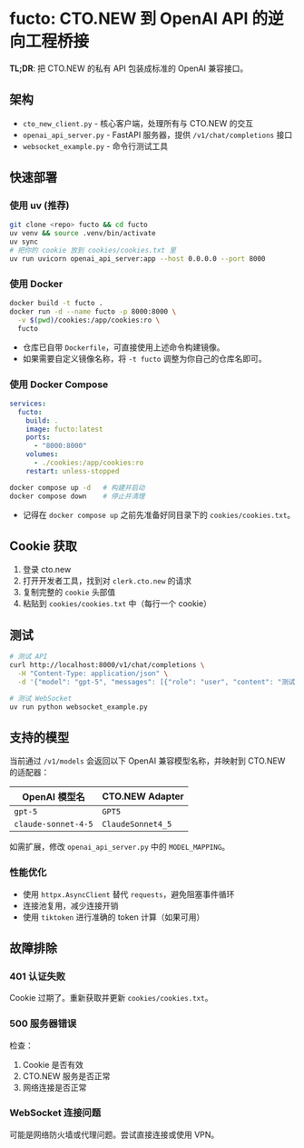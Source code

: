 # fucto: CTO.NEW 到 OpenAI API 的逆向工程桥接

**TL;DR**: 把 CTO.NEW 的私有 API 包装成标准的 OpenAI 兼容接口。

## 架构

- `cto_new_client.py` - 核心客户端，处理所有与 CTO.NEW 的交互
- `openai_api_server.py` - FastAPI 服务器，提供 `/v1/chat/completions` 接口
- `websocket_example.py` - 命令行测试工具

## 快速部署

### 使用 uv (推荐)

```bash
git clone <repo> fucto && cd fucto
uv venv && source .venv/bin/activate
uv sync
# 把你的 cookie 放到 cookies/cookies.txt 里
uv run uvicorn openai_api_server:app --host 0.0.0.0 --port 8000
```

### 使用 Docker

```bash
docker build -t fucto .
docker run -d --name fucto -p 8000:8000 \
  -v $(pwd)/cookies:/app/cookies:ro \
  fucto
```

- 仓库已自带 `Dockerfile`，可直接使用上述命令构建镜像。
- 如果需要自定义镜像名称，将 `-t fucto` 调整为你自己的仓库名即可。

### 使用 Docker Compose

```yaml
services:
  fucto:
    build: .
    image: fucto:latest
    ports:
      - "8000:8000"
    volumes:
      - ./cookies:/app/cookies:ro
    restart: unless-stopped
```

```bash
docker compose up -d   # 构建并启动
docker compose down    # 停止并清理
```

- 记得在 `docker compose up` 之前先准备好同目录下的 `cookies/cookies.txt`。

## Cookie 获取

1. 登录 cto.new
2. 打开开发者工具，找到对 `clerk.cto.new` 的请求
3. 复制完整的 `cookie` 头部值
4. 粘贴到 `cookies/cookies.txt` 中（每行一个 cookie）

## 测试

```bash
# 测试 API
curl http://localhost:8000/v1/chat/completions \
  -H "Content-Type: application/json" \
  -d '{"model": "gpt-5", "messages": [{"role": "user", "content": "测试"}]}'

# 测试 WebSocket
uv run python websocket_example.py
```


## 支持的模型

当前通过 `/v1/models` 会返回以下 OpenAI 兼容模型名称，并映射到 CTO.NEW 的适配器：

| OpenAI 模型名            | CTO.NEW Adapter |
|-------------------------|-----------------|
| `gpt-5`                 | `GPT5`          |
| `claude-sonnet-4-5`     | `ClaudeSonnet4_5` |

如需扩展，修改 `openai_api_server.py` 中的 `MODEL_MAPPING`。

### 性能优化

- 使用 `httpx.AsyncClient` 替代 `requests`，避免阻塞事件循环
- 连接池复用，减少连接开销
- 使用 `tiktoken` 进行准确的 token 计算（如果可用）

## 故障排除

### 401 认证失败

Cookie 过期了。重新获取并更新 `cookies/cookies.txt`。

### 500 服务器错误

检查：
1. Cookie 是否有效
2. CTO.NEW 服务是否正常
3. 网络连接是否正常

### WebSocket 连接问题

可能是网络防火墙或代理问题。尝试直接连接或使用 VPN。
